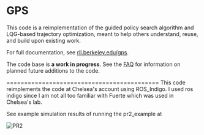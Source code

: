 GPS
======

This code is a reimplementation of the guided policy search algorithm and LQG-based trajectory optimization, meant to help others understand, reuse, and build upon existing work.

For full documentation, see [rll.berkeley.edu/gps](http://rll.berkeley.edu/gps).

The code base is **a work in progress**. See the [FAQ](http://rll.berkeley.edu/gps/faq.html) for information on planned future additions to the code.
 
===========================================
This code reimplements the code at Chelsea's account using ROS_Indigo. I used ros indigo since I am not all too familiar with Fuerte which was used in Chelsea's lab.
 
See example simulation results of running the pr2_example at 

![![PR2](https://www.youtube.com/embed/HzwAbarXbDg)](https://img.youtube.com/vi/HzwAbarXbDg/hqdefault.jpg)

